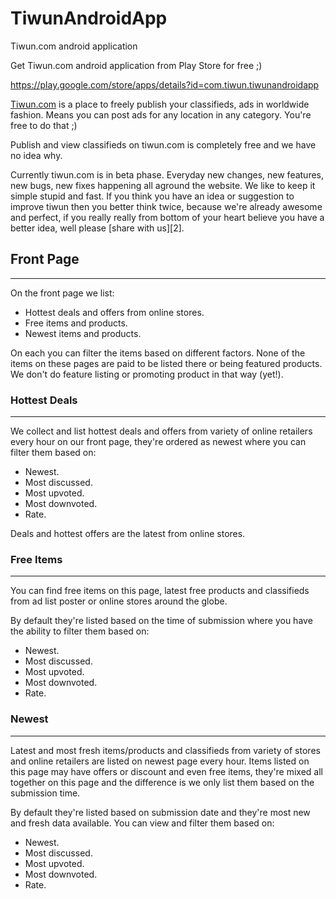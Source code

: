 TiwunAndroidApp
===============

Tiwun.com android application

Get Tiwun.com android application from Play Store for free ;)

https://play.google.com/store/apps/details?id=com.tiwun.tiwunandroidapp

[Tiwun.com][1] is a place to freely publish your classifieds, ads in worldwide fashion. Means you can
post ads for any location in any category. You're free to do that ;)

Publish and view classifieds on tiwun.com is completely free and we have no idea why.

Currently tiwun.com is in beta phase. Everyday new changes, new features, new bugs, new fixes
happening all aground the website. We like to keep it simple stupid and fast. If you think you have an idea
or suggestion to improve tiwun then you better think twice, because we're already awesome and perfect, if you really really
from bottom of your heart believe you have a better idea, well please [share with us][2].


## Front Page
- - -

On the front page we list:

* Hottest deals and offers from online stores.
* Free items and products.
* Newest items and products.

On each you can filter the items based on different factors. None of the items on these pages are paid to be
listed there or being featured products. We don't do feature listing or promoting product in that way (yet!).


### Hottest Deals
- - - -
We collect and list hottest deals and offers from variety of online retailers every hour on our front page,
they're ordered as newest where you can filter them based on:
* Newest.
* Most discussed.
* Most upvoted.
* Most downvoted.
* Rate.

Deals and hottest offers are the latest from online stores.

### Free Items
- - -

You can find free items on this page, latest free products and classifieds from ad list poster or online stores
around the globe.

By default they're listed based on the time of submission where you have the ability to filter them based on:

* Newest.
* Most discussed.
* Most upvoted.
* Most downvoted.
* Rate.


### Newest
- - -

Latest and most fresh items/products and classifieds from variety of stores and online retailers are listed on
newest page every hour. Items listed on this page may have offers or discount and even free items, they're mixed
all together on this page and the difference is we only list them based on the submission time.

By default they're listed based on submission date and they're most new and fresh data available. You can
view and filter them based on:

* Newest.
* Most discussed.
* Most upvoted.
* Most downvoted.
* Rate.

[1]: https://www.tiwun.com
